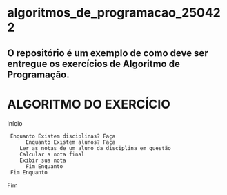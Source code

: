 # algoritmos_de_programacao_250422
O repositório é um exemplo de como deve ser entregue os exercícios de Algoritmo de Programação.
------------------------------------------------------
# ALGORITMO DO EXERCÍCIO

Início

     Enquanto Existem disciplinas? Faça
          Enquanto Existem alunos? Faça
		Ler as notas de um aluno da disciplina em questão
		Calcular a nota final
		Exibir sua nota
          Fim Enquanto
     Fim Enquanto    

Fim 


